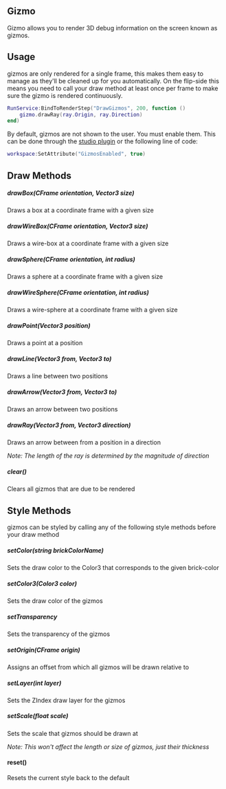 ## Gizmo
Gizmo allows you to render 3D debug information on the screen known as gizmos.

## Usage
gizmos are only rendered for a single frame, this makes them easy to manage as they'll be cleaned up for you automatically. On the flip-side this means you need to call your draw method at least once per frame to make sure the gizmo is rendered continuously.

```lua
RunService:BindToRenderStep("DrawGizmos", 200, function ()
	gizmo.drawRay(ray.Origin, ray.Direction)
end)
```

By default, gizmos are not shown to the user. You must enable them. This can be done through the [studio plugin](https://www.roblox.com/library/6277906195/gizmo) or the following line of code:

```lua
workspace:SetAttribute("GizmosEnabled", true)
```

## Draw Methods
##### drawBox(CFrame orientation, Vector3 size)
Draws a box at a coordinate frame with a given size

##### drawWireBox(CFrame orientation, Vector3 size)
Draws a wire-box at a coordinate frame with a given size

##### drawSphere(CFrame orientation, int radius)
Draws a sphere at a coordinate frame with a given size

##### drawWireSphere(CFrame orientation, int radius)
Draws a wire-sphere at a coordinate frame with a given size

##### drawPoint(Vector3 position)
Draws a point at a position

##### drawLine(Vector3 from, Vector3 to)
Draws a line between two positions

##### drawArrow(Vector3 from, Vector3 to)
Draws an arrow between two positions

##### drawRay(Vector3 from, Vector3 direction)
Draws an arrow between from a position in a direction

_Note: The length of the ray is determined by the magnitude of direction_

##### clear()
Clears all gizmos that are due to be rendered

## Style Methods
gizmos can be styled by calling any of the following style methods before your draw method

##### setColor(string brickColorName)
Sets the draw color to the Color3 that corresponds to the given brick-color

##### setColor3(Color3 color)
Sets the draw color of the gizmos

##### setTransparency
Sets the transparency of the gizmos

##### setOrigin(CFrame origin)
Assigns an offset from which all gizmos will be drawn relative to

##### setLayer(int layer)
Sets the ZIndex draw layer for the gizmos

##### setScale(float scale)
Sets the scale that gizmos should be drawn at

_Note: This won't affect the length or size of gizmos, just their thickness_

#### reset()
Resets the current style back to the default
